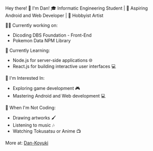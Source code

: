 Hey there! 👋 I'm Dan!
🎓 Informatic Engineering Student | 🌟 Aspiring Android and Web Developer | 🎨 Hobbyist Artist

👨‍💻 Currently working on:

- Dicoding DBS Foundation - Front-End
- Pokemon Data NPM Library

🔭 Currently Learning:

- Node.js for server-side applications 🌐
- React.js for building interactive user interfaces 💻
  
🔭 I'm Interested In:

- Exploring game development 🎮
- Mastering Android and Web development 💻
  
🎨 When I'm Not Coding:

- Drawing artworks 🖌️
- Listening to music 🎶
- Watching Tokusatsu or Anime 📺

More at: [Dan-Koyuki](dan-koyuki-profile.vercel.app)

<!---
Dan-Koyuki/Dan-Koyuki is a ✨ special ✨ repository because its `README.md` (this file) appears on your GitHub profile.
You can click the Preview link to take a look at your changes.
--->
